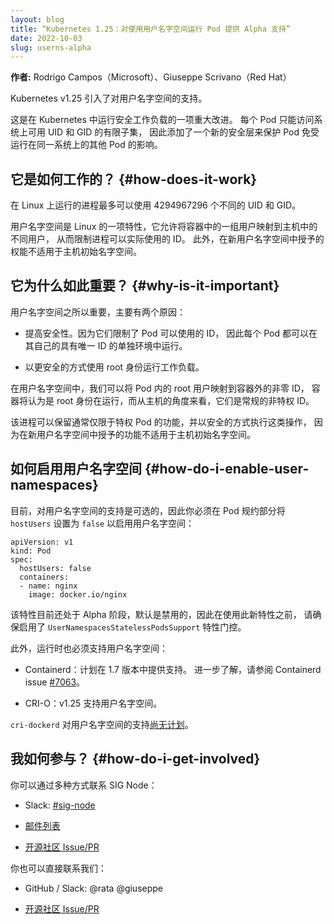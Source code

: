 ```yaml
---
layout: blog
title: “Kubernetes 1.25：对使用用户名字空间运行 Pod 提供 Alpha 支持”
date: 2022-10-03
slug: userns-alpha
---
```


**作者:** Rodrigo Campos（Microsoft）、Giuseppe Scrivano（Red Hat）

Kubernetes v1.25 引入了对用户名字空间的支持。

这是在 Kubernetes 中运行安全工作负载的一项重大改进。
每个 Pod 只能访问系统上可用 UID 和 GID 的有限子集，
因此添加了一个新的安全层来保护 Pod 免受运行在同一系统上的其他 Pod 的影响。

## 它是如何工作的？  {#how-does-it-work}
在 Linux 上运行的进程最多可以使用 4294967296 个不同的 UID 和 GID。

用户名字空间是 Linux 的一项特性，它允许将容器中的一组用户映射到主机中的不同用户，
从而限制进程可以实际使用的 ID。
此外，在新用户名字空间中授予的权能不适用于主机初始名字空间。

## 它为什么如此重要？  {#why-is-it-important}
用户名字空间之所以重要，主要有两个原因：

- 提高安全性。因为它们限制了 Pod 可以使用的 ID，
  因此每个 Pod 都可以在其自己的具有唯一 ID 的单独环境中运行。

- 以更安全的方式使用 root 身份运行工作负载。

在用户名字空间中，我们可以将 Pod 内的 root 用户映射到容器外的非零 ID，
容器将认为是 root 身份在运行，而从主机的角度来看，它们是常规的非特权 ID。

该进程可以保留通常仅限于特权 Pod 的功能，并以安全的方式执行这类操作，
因为在新用户名字空间中授予的功能不适用于主机初始名字空间。

## 如何启用用户名字空间 {#how-do-i-enable-user-namespaces}
目前，对用户名字空间的支持是可选的，因此你必须在 Pod 规约部分将
`hostUsers` 设置为 `false` 以启用用户名字空间：
```
apiVersion: v1
kind: Pod
spec:
  hostUsers: false
  containers:
  - name: nginx
    image: docker.io/nginx
```

该特性目前还处于 Alpha 阶段，默认是禁用的，因此在使用此新特性之前，
请确保启用了 `UserNamespacesStatelessPodsSupport` 特性门控。

此外，运行时也必须支持用户名字空间：

* Containerd：计划在 1.7 版本中提供支持。
  进一步了解，请参阅 Containerd issue [#7063][containerd-userns-issue]。

* CRI-O：v1.25 支持用户名字空间。

`cri-dockerd` 对用户名字空间的支持[尚无计划][CRI-dockerd-issue]。

[CRI-dockerd-issue]: https://github.com/Mirantis/cri-dockerd/issues/74
[containerd-userns-issue]: https://github.com/containerd/containerd/issues/7063

## 我如何参与？   {#how-do-i-get-involved}
你可以通过多种方式联系 SIG Node：
- Slack: [#sig-node](https://kubernetes.slack.com/messages/sig-node)
- [邮件列表](https://groups.google.com/forum/#!forum/kubernetes-sig-node)

- [开源社区 Issue/PR](https://github.com/kubernetes/community/labels/sig%2Fnode)

你也可以直接联系我们：
- GitHub / Slack: @rata @giuseppe

- [开源社区 Issue/PR](https://github.com/kubernetes/community/labels/sig%2Fnode)
